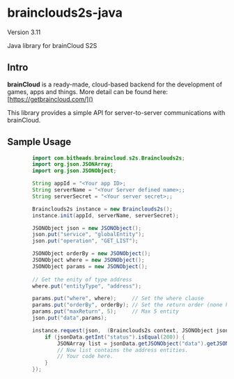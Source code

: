 # brainclouds2s-java
Version 3.11

Java library for brainCloud S2S

## Intro

**brainCloud** is a ready-made, cloud-based backend for the development of games, apps and things.
More detail can be found here: [https://getbraincloud.com/]()

This library provides a simple API for server-to-server communications with brainCloud. 

## Sample Usage

``` java
        import com.bitheads.braincloud.s2s.Brainclouds2s;
        import org.json.JSONArray;
        import org.json.JSONObject;

        String appId = "<Your app ID>;
        String serverName = "<Your Server defined name>;;
        String serverSecret = "<Your server secret>;;

        Brainclouds2s instance = new Brainclouds2s();
        instance.init(appId, serverName, serverSecret);

        JSONObject json = new JSONObject();
        json.put("service", "globalEntity");
        json.put("operation", "GET_LIST");

        JSONObject orderBy = new JSONObject();
        JSONObject where = new JSONObject();
        JSONObject params = new JSONObject();
        
        // Get the enity of type address
        where.put("entityType", "address");

        params.put("where", where);     // Set the where clause
        params.put("orderBy", orderBy); // Set the return order (none here)
        params.put("maxReturn", 5);     // Max 5 entity
        json.put("data",params);

        instance.request(json,  (Brainclouds2s context, JSONObject jsonData) -> {
            if (jsonData.getInt("status").isEqual(200)) {
                JSONArray list = jsonData.getJSONObject("data").getJSONArray("entityList");
                // Now list contains the address entities.
                // Your code here.
            }
        });
```

